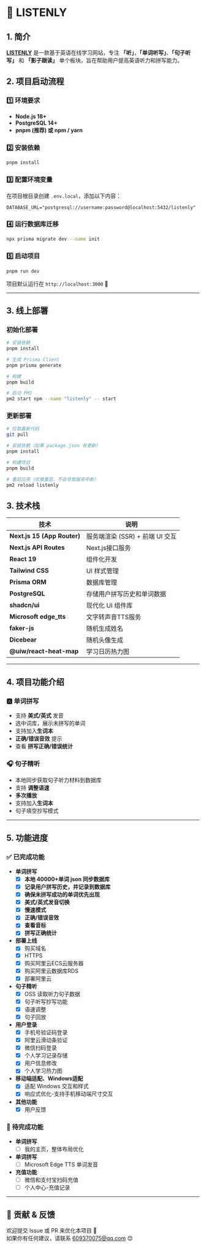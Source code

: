 # 📖 LISTENLY

## 1. 简介

**[LISTENLY](https://listenly.cn)** 是一款基于英语在线学习网站，专注 **「听」**，**「单词听写」**、**「句子听写」** 和 **「影子跟读」** 单个板块。旨在帮助用户提高英语听力和拼写能力。

## 2. 项目启动流程

### **1️⃣ 环境要求**

- **Node.js 18+**
- **PostgreSQL 14+**
- **pnpm (推荐) 或 npm / yarn**

### **2️⃣ 安装依赖**

```bash
pnpm install
```

### **3️⃣ 配置环境变量**

在项目根目录创建 `.env.local`，添加以下内容：

```env
DATABASE_URL="postgresql://username:password@localhost:5432/listenly"
```

### **4️⃣ 运行数据库迁移**

```bash
npx prisma migrate dev --name init
```

### **5️⃣ 启动项目**

```bash
pnpm run dev
```

项目默认运行在 `http://localhost:3000` 🚀

---

## 3. 线上部署
### 初始化部署

```bash
# 安装依赖
pnpm install

# 生成 Prisma Client
pnpm prisma generate

# 构建
pnpm build

# 启动 PM2
pm2 start npm --name "listenly" -- start
```

### 更新部署

```bash
# 拉取最新代码
git pull

# 安装依赖（如果 package.json 有更新）
pnpm install

# 构建项目
pnpm build

# 重启应用（优雅重启，不会导致服务中断）
pm2 reload listenly
```

## 3. 技术栈

| 技术                        | 说明                            |
| --------------------------- | -------------------------------|
| **Next.js 15 (App Router)** | 服务端渲染 (SSR) + 前端 UI 交互   |
| **Next.js API Routes**      | Next.js接口服务                 |
| **React 19**                | 组件化开发                      |
| **Tailwind CSS**            | UI 样式管理                     |
| **Prisma ORM**              | 数据库管理                      |
| **PostgreSQL**              | 存储用户拼写历史和单词数据         |
| **shadcn/ui**               | 现代化 UI 组件库                |
| **Microsoft edge_tts**      | 文字转声音TTS服务               |
| **faker-js**                | 随机生成姓名                   |
| **Dicebear**                | 随机头像生成                   |
| **@uiw/react-heat-map**     | 学习日历热力图                  |

---

## 4. 项目功能介绍

### 🅰️ **单词拼写**

- 支持 **美式/英式** 发音
- 选中词库，展示未拼写的单词
- 支持加入**生词本**
- **正确/错误音效** 提示
- 查看 **拼写正确/错误统计**

### 🎧 **句子精听**

- 本地同步获取句子听力材料到数据库
- 支持 **调整语速**
- **多次播放**
- 支持加入**生词本**
- 句子填空抄写模式

---

## 5. 功能进度

### ✅ **已完成功能**

- **单词拼写**
  - [x] **本地 40000+单词 json 同步数据库**
  - [x] **记录用户拼写历史，并记录到数据库**
  - [x] **确保未拼写成功的单词优先出现**
  - [x] **美式/英式发音切换**
  - [x] **慢速模式**
  - [x] **正确/错误音效**
  - [x] **查看音标**
  - [x] **拼写正确统计**

- **部署上线**
  - [x] 购买域名
  - [x] HTTPS
  - [x] 购买阿里云ECS云服务器
  - [x] 购买阿里云数据库RDS
  - [x] 部署阿里云

- **句子精听**
  - [x] OSS 读取听力句子数据
  - [x] 句子听写抄写功能
  - [x] 语速调整
  - [x] 句子回放

- **用户登录**
  - [x] 手机号验证码登录
  - [x] 阿里云滑动条验证
  - [x] 微信扫码登录
  - [x] 个人学习记录存储
  - [x] 用户信息修改
  - [x] 个人学习热力图

- **移动端适配、Windows适配**
  - [x] 适配 Windows 交互和样式
  - [x] 响应式优化-支持手机移动端尺寸交互

- **其他功能**
  - [x] 用户反馈

### 🚀 **待完成功能**

- **单词拼写**
  - [ ] 我的主页，整体布局优化

- **单词拼写**
  - [ ] Microsoft Edge TTS 单词发音

- **充值功能**
  - [ ] 微信和支付宝扫码充值
  - [ ] 个人中心-充值记录

---

## 📢 贡献 & 反馈

欢迎提交 Issue 或 PR 来优化本项目 🎉  
如果你有任何建议，请联系 [609370075@qq.com](mailto:609370075@qq.com) 😊

